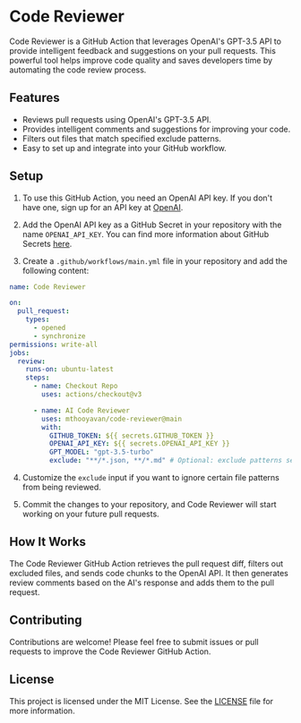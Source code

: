 # Code Reviewer

Code Reviewer is a GitHub Action that leverages OpenAI's GPT-3.5 API to provide intelligent feedback and suggestions on
your pull requests. This powerful tool helps improve code quality and saves developers time by automating the code
review process.

## Features

- Reviews pull requests using OpenAI's GPT-3.5 API.
- Provides intelligent comments and suggestions for improving your code.
- Filters out files that match specified exclude patterns.
- Easy to set up and integrate into your GitHub workflow.

## Setup

1. To use this GitHub Action, you need an OpenAI API key. If you don't have one, sign up for an API key
   at [OpenAI](https://beta.openai.com/signup).

2. Add the OpenAI API key as a GitHub Secret in your repository with the name `OPENAI_API_KEY`. You can find more
   information about GitHub Secrets [here](https://docs.github.com/en/actions/reference/encrypted-secrets).

3. Create a `.github/workflows/main.yml` file in your repository and add the following content:

```yaml
name: Code Reviewer

on:
  pull_request:
    types:
      - opened
      - synchronize
permissions: write-all
jobs:
  review:
    runs-on: ubuntu-latest
    steps:
      - name: Checkout Repo
        uses: actions/checkout@v3

      - name: AI Code Reviewer
        uses: mthooyavan/code-reviewer@main
        with:
          GITHUB_TOKEN: ${{ secrets.GITHUB_TOKEN }}
          OPENAI_API_KEY: ${{ secrets.OPENAI_API_KEY }}
          GPT_MODEL: "gpt-3.5-turbo"
          exclude: "**/*.json, **/*.md" # Optional: exclude patterns separated by commas
```

4. Customize the `exclude` input if you want to ignore certain file patterns from being reviewed.

5. Commit the changes to your repository, and Code Reviewer will start working on your future pull requests.

## How It Works

The Code Reviewer GitHub Action retrieves the pull request diff, filters out excluded files, and sends code chunks to
the OpenAI API. It then generates review comments based on the AI's response and adds them to the pull request.

## Contributing

Contributions are welcome! Please feel free to submit issues or pull requests to improve the Code Reviewer GitHub
Action.

## License

This project is licensed under the MIT License. See the [LICENSE](LICENSE) file for more information.

